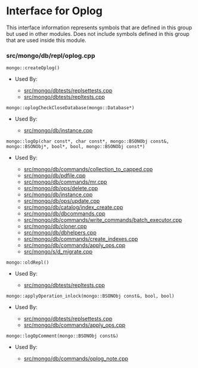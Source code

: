 
# Interface for Oplog
This interface information represents symbols that are defined in this group but used in other modules.  Does not include symbols defined in this group that are used inside this module.

### src/mongo/db/repl/oplog.cpp

<div></div>

    mongo::createOplog()

- Used By:

    - [src/mongo/dbtests/replsettests.cpp](../../../../tests/unit\_tests)
    - [src/mongo/dbtests/repltests.cpp](../../../../tests/unit\_tests)

<div></div>

    mongo::oplogCheckCloseDatabase(mongo::Database*)

- Used By:

    - [src/mongo/db/instance.cpp](../../../../storage/storage\_layer\_structure)

<div></div>

    mongo::logOp(char const*, char const*, mongo::BSONObj const&, mongo::BSONObj*, bool*, bool, mongo::BSONObj const*)

- Used By:

    - [src/mongo/db/commands/collection\_to\_capped.cpp](../../../../queries/database\_commands)
    - [src/mongo/db/pdfile.cpp](../../../../storage/storage\_layer\_structure)
    - [src/mongo/db/commands/mr.cpp](../../../../queries/database\_commands)
    - [src/mongo/db/ops/delete.cpp](../../../../queries/core\_query\_system)
    - [src/mongo/db/instance.cpp](../../../../storage/storage\_layer\_structure)
    - [src/mongo/db/ops/update.cpp](../../../../queries/core\_query\_system)
    - [src/mongo/db/catalog/index\_create.cpp](../../../../storage/storage\_layer\_structure)
    - [src/mongo/db/dbcommands.cpp](../../../../queries/database\_commands)
    - [src/mongo/db/commands/write\_commands/batch\_executor.cpp](../../../../network/write\_commands)
    - [src/mongo/db/cloner.cpp](../../../../storage/storage\_layer\_structure)
    - [src/mongo/db/dbhelpers.cpp](../../../../queries/client\_and\_operation\_tracking)
    - [src/mongo/db/commands/create\_indexes.cpp](../../../../queries/database\_commands)
    - [src/mongo/db/commands/apply\_ops.cpp](../../../../queries/database\_commands)
    - [src/mongo/s/d\_migrate.cpp](../../../../sharding/mongod\_commands)

<div></div>

    mongo::oldRepl()

- Used By:

    - [src/mongo/dbtests/repltests.cpp](../../../../tests/unit\_tests)

<div></div>

    mongo::applyOperation_inlock(mongo::BSONObj const&, bool, bool)

- Used By:

    - [src/mongo/dbtests/replsettests.cpp](../../../../tests/unit\_tests)
    - [src/mongo/db/commands/apply\_ops.cpp](../../../../queries/database\_commands)

<div></div>

    mongo::logOpComment(mongo::BSONObj const&)

- Used By:

    - [src/mongo/db/commands/oplog\_note.cpp](../../../../queries/database\_commands)
